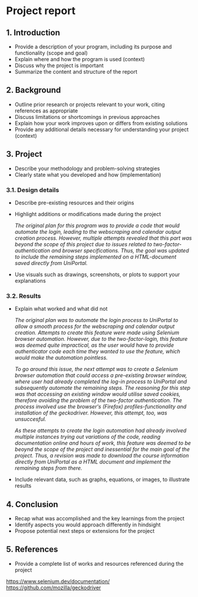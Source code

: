 # Project report

## 1. Introduction

- Provide a description of your program, including its purpose and functionality (scope and goal)
- Explain where and how the program is used (context)
- Discuss why the project is important
- Summarize the content and structure of the report

## 2. Background

- Outline prior research or projects relevant to your work, citing references as appropriate
- Discuss limitations or shortcomings in previous approaches
- Explain how your work improves upon or differs from existing solutions
- Provide any additional details necessary for understanding your project (context)

## 3. Project

- Describe your methodology and problem-solving strategies
- Clearly state what you developed and how (implementation)

### 3.1. Design details

-  Describe pre-existing resources and their origins
- Highlight additions or modifications made during the project

    *The original plan for this program was to provide a code that would automate the login, leading to the webscraping and calendar output creation process. However, multiple attempts revealed that this part was beyond the scope of this project due to issues related to two-factor-authentication and browser specifications. Thus, the goal was updated to include the remaining steps implemented on a HTML-document saved directly from UniPortal.*

- Use visuals such as drawings, screenshots, or plots to support your explanations

### 3.2. Results

- Explain what worked and what did not

    *The original plan was to automate the login process to UniPortal to allow a smooth process for the webscraping and calendar output creation. Attempts to create this feature were made using Selenium browser automation. However, due to the two-factor-login, this feature was deemed quite impractical, as the user would have to provide authenticator code each time they wanted to use the feature, which would make the automation pointless.*

    *To go around this issue, the next attempt  was to create a Selenium browser automation that could access a pre-existing browser window, where user had already completed the log-in process to UniPortal and subsequently automate the remaining steps. The reasoning for this step was that accessing an existing window would utilise saved cookies, therefore avoiding the problem of the two-factor authentication. The process involved use the browser's (Firefox) profiles-functionality and installation of the geckodriver. However, this attempt, too, was unsuccesful.* 
    
    *As these attempts to create the login automation had already involved multiple instances trying out variations of the code, reading documentation online and hours of work, this feature was deemed to be beoynd the scope of the project and inessential for the main goal of the project. Thus, a revision was made to download the course information directly from UniPortal as a HTML document and implement the remaining steps from there.*
- Include relevant data, such as graphs, equations, or images, to illustrate results

## 4. Conclusion

- Recap what was accomplished and the key learnings from the project
- Identify aspects you would approach differently in hindsight
- Propose potential next steps or extensions for the project

## 5. References

- Provide a complete list of works and resources referenced during the project

https://www.selenium.dev/documentation/
https://github.com/mozilla/geckodriver 